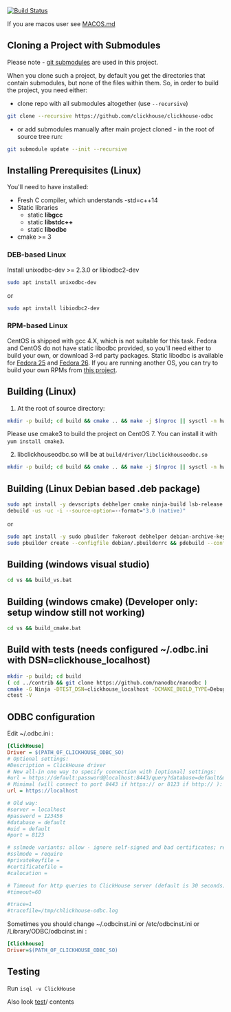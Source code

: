 [![Build Status](https://travis-ci.org/clickhouse/clickhouse-odbc.svg?branch=master)](https://travis-ci.org/clickhouse/clickhouse-odbc)

If you are macos user see [MACOS.md](MACOS.md)

## Cloning a Project with Submodules

Please note - [git submodules](https://git-scm.com/book/en/v2/Git-Tools-Submodules) are used in this project. 

When you clone such a project, by default you get the directories that contain submodules, but none of the files within them.
So, in order to build the project, you need either:
  * clone repo with all submodules altogether (use `--recursive`)
```bash
git clone --recursive https://github.com/clickhouse/clickhouse-odbc
```
  * or add submodules manually after main project cloned - in the root of source tree run:
```bash
git submodule update --init --recursive
```

## Installing Prerequisites (Linux)

You'll need to have installed:
  * Fresh C compiler, which understands -std=c++14
  * Static libraries 
    * static **libgcc**
    * static **libstdc++**
    * static **libodbc**
  * cmake >= 3


### DEB-based Linux
Install unixodbc-dev >= 2.3.0 or libiodbc2-dev
```bash
sudo apt install unixodbc-dev
```
or
```bash
sudo apt install libiodbc2-dev
```

### RPM-based Linux
CentOS is shipped with gcc 4.X, which is not suitable for this task.
Fedora and CentOS do not have static libodbc provided, so you'll need either to build your own, or download 3-rd party packages.
Static libodbc is available for [Fedora 25](https://github.com/Altinity/unixODBC/tree/master/RPMS/Fedora25) and [Fedora 26](https://github.com/Altinity/unixODBC/tree/master/RPMS/Fedora26).
If you are running another OS, you can try to build your own RPMs from [this project](https://github.com/Altinity/unixODBC).


## Building (Linux)

1. At the root of source directory:
```bash
mkdir -p build; cd build && cmake .. && make -j $(nproc || sysctl -n hw.ncpu || echo 4)
```
Please use cmake3 to build the project on CentOS 7. You can install it with `yum install cmake3`.

2. libclickhouseodbc.so will be at ```build/driver/libclickhouseodbc.so```

```bash
mkdir -p build; cd build && cmake .. && make -j $(nproc || sysctl -n hw.ncpu || echo 4)
```

## Building (Linux Debian based .deb package)
```bash
sudo apt install -y devscripts debhelper cmake ninja-build lsb-release unixodbc-dev
debuild -us -uc -i --source-option=--format="3.0 (native)"
```
or
```bash
sudo apt install -y sudo pbuilder fakeroot debhelper debian-archive-keyring debian-keyring
sudo pbuilder create --configfile debian/.pbuilderrc && pdebuild --configfile debian/.pbuilderrc
```


## Building (windows visual studio)
```bat
cd vs && build_vs.bat
```

## Building (windows cmake) (Developer only: setup window still not working)
```bat
cd vs && build_cmake.bat
```

## Build with tests (needs configured ~/.odbc.ini with DSN=clickhouse_localhost)
```bash
mkdir -p build; cd build
( cd ../contrib && git clone https://github.com/nanodbc/nanodbc )
cmake -G Ninja -DTEST_DSN=clickhouse_localhost -DCMAKE_BUILD_TYPE=Debug -DUSE_DEBUG_17=1 .. && ninja
ctest -V
```

## ODBC configuration

Edit ~/.odbc.ini :

```ini
[ClickHouse]
Driver = $(PATH_OF_CLICKHOUSE_ODBC_SO)
# Optional settings:
#Description = ClickHouse driver
# New all-in one way to specify connection with [optional] settings:
#url = https://default:password@localhost:8443/query?database=default&max_result_bytes=4000000&buffer_size=3000000
# Minimal (will connect to port 8443 if https:// or 8123 if http:// ):
url = https://localhost

# Old way:
#server = localhost
#password = 123456
#database = default
#uid = default
#port = 8123

# sslmode variants: allow - ignore self-signed and bad certificates; require - check certificates (and fail connection if something wrong)
#sslmode = require
#privatekeyfile =
#certificatefile =
#calocation =

# Timeout for http queries to ClickHouse server (default is 30 seconds)
#timeout=60

#trace=1
#tracefile=/tmp/chlickhouse-odbc.log
```

Sometimes you should change ~/.odbcinst.ini or /etc/odbcinst.ini or /Library/ODBC/odbcinst.ini :
```ini
[Clickhouse]
Driver=$(PATH_OF_CLICKHOUSE_ODBC_SO)
```

## Testing
Run `isql -v ClickHouse`

Also look [test](test)/ contents
